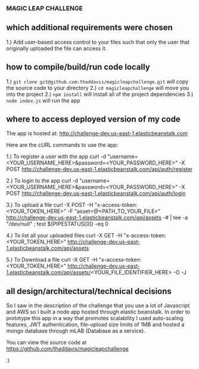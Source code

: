### MAGIC LEAP CHALLENGE ###

which additional requirements were chosen
------------------------------------
1.) Add user-based access control to your files such that only the user that originally uploaded the file can access it.



how to compile/build/run code locally
------------------------------------
1.) `git clone git@github.com:thaddavis/magicleapchallenge.git` will copy the source code to your directory
2.) `cd magicleapchallenge` will move you into the project 
2.) `npm install` will install all of the project dependencies
3.) `node index.js` will run the app



where to access deployed version of my code
------------------------------------
The app is hosted at: http://challenge-dev.us-east-1.elasticbeanstalk.com

Here are the cURL commands to use the app:

1.) To register a user with the app
curl -d "username=<YOUR_USERNAME_HERE>&password=<YOUR_PASSWORD_HERE>" -X POST http://challenge-dev.us-east-1.elasticbeanstalk.com/api/auth/register

2.) To login to the app
curl -d "username=<YOUR_USERNAME_HERE>&password=<YOUR_PASSWORD_HERE>" -X POST http://challenge-dev.us-east-1.elasticbeanstalk.com/api/auth/login

3.) To upload a file
curl -X POST -H "x-access-token: <YOUR_TOKEN_HERE>" -F "asset=@<PATH_TO_YOUR_FILE>" http://challenge-dev.us-east-1.elasticbeanstalk.com/api/assets -# | tee -a "/dev/null" ; test ${PIPESTATUS[0]} -eq 0

4.) To list all your uploaded files
curl -X GET -H "x-access-token: <YOUR_TOKEN_HERE>" http://challenge-dev.us-east-1.elasticbeanstalk.com/api/assets

5.) To Download a file
curl -X GET -H "x-access-token: <YOUR_TOKEN_HERE>" http://challenge-dev.us-east-1.elasticbeanstalk.com/api/assets/<YOUR_FILE_IDENTIFIER_HERE> -O -J


all design/architectural/technical decisions
------------------------------------
So I saw in the description of the challenge that you use a lot of Javascript and AWS so I 
built a node app hosted through elastic beanstalk. In order to prototype this app in a way that promotes scalability
I used auto-scaling features, JWT authentication, file-upload size limits of 1MB and hosted a mongo database through mLAB (Database as a service). 

You can view the source code at https://github.com/thaddavis/magicleapchallenge

:)




